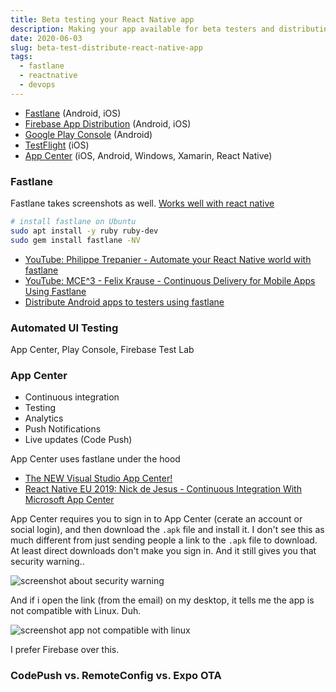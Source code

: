 ```yaml
---
title: Beta testing your React Native app
description: Making your app available for beta testers and distributing it to play stores
date: 2020-06-03
slug: beta-test-distribute-react-native-app
tags:
  - fastlane
  - reactnative
  - devops
---
```


- [Fastlane](https://fastlane.tools/) (Android, iOS)
- [Firebase App Distribution](https://firebase.google.com/products/app-distribution) (Android, iOS)
- [Google Play Console](https://developer.android.com/distribute/console) (Android)
- [TestFlight](https://developer.apple.com/testflight/) (iOS)
- [App Center](https://appcenter.ms/) (iOS, Android, Windows, Xamarin, React Native)

### Fastlane

Fastlane takes screenshots as well. [Works well with react native](https://docs.fastlane.tools/getting-started/cross-platform/react-native/)

```bash
# install fastlane on Ubuntu
sudo apt install -y ruby ruby-dev
sudo gem install fastlane -NV
```

- [YouTube: Philippe Trepanier - Automate your React Native world with fastlane](https://www.youtube.com/watch?v=1K5OLv3moFg)
- [YouTube: MCE^3 - Felix Krause - Continuous Delivery for Mobile Apps Using Fastlane](https://www.youtube.com/watch?time_continue=1&v=wOtANfkh2bI)
- [Distribute Android apps to testers using fastlane](https://firebase.google.com/docs/app-distribution/android/distribute-fastlane?authuser=0)

### Automated UI Testing

App Center, Play Console, Firebase Test Lab

### App Center

- Continuous integration
- Testing
- Analytics
- Push Notifications
- Live updates (Code Push)

App Center uses fastlane under the hood

- [The NEW Visual Studio App Center!](https://www.youtube.com/watch?v=po5bL7vLbQU)
- [React Native EU 2019: Nick de Jesus - Continuous Integration With Microsoft App Center](https://www.youtube.com/watch?v=zLY2a5enUhE)

App Center requires you to sign in to App Center (cerate an account or social login), and then download the `.apk` file and install it. I don't see this as much different from just sending people a link to the `.apk` file to download. At least direct downloads don't make you sign in. And it still gives you that security warning..

![screenshot about security warning]()

And if i open the link (from the email) on my desktop, it tells me the app is not compatible with Linux. Duh.

![screenshot app not compatible with linux]()

I prefer Firebase over this.

### CodePush vs. RemoteConfig vs. Expo OTA
